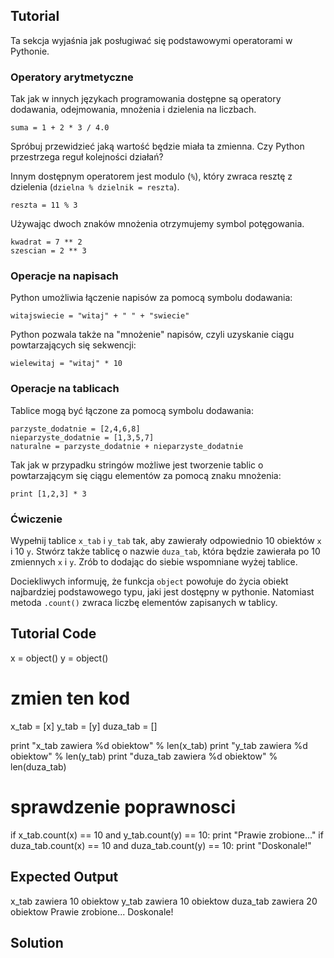 Tutorial
--------

Ta sekcja wyjaśnia jak posługiwać się podstawowymi operatorami w Pythonie.

### Operatory arytmetyczne

Tak jak w innych językach programowania dostępne są operatory dodawania, odejmowania, mnożenia i dzielenia na liczbach.

    suma = 1 + 2 * 3 / 4.0

Spróbuj przewidzieć jaką wartość będzie miała ta zmienna. Czy Python przestrzega reguł kolejności działań?

Innym dostępnym operatorem jest modulo (`%`), który zwraca resztę z dzielenia (`dzielna % dzielnik = reszta`).

    reszta = 11 % 3

Używając dwoch znaków mnożenia otrzymujemy symbol potęgowania.

    kwadrat = 7 ** 2
    szescian = 2 ** 3

### Operacje na napisach

Python umożliwia łączenie napisów za pomocą symbolu dodawania:

    witajswiecie = "witaj" + " " + "swiecie"

Python pozwala także na "mnożenie" napisów, czyli uzyskanie ciągu powtarzających się sekwencji:

    wielewitaj = "witaj" * 10

### Operacje na tablicach

Tablice mogą być łączone za pomocą symbolu dodawania:

    parzyste_dodatnie = [2,4,6,8]
    nieparzyste_dodatnie = [1,3,5,7]
    naturalne = parzyste_dodatnie + nieparzyste_dodatnie

Tak jak w przypadku stringów możliwe jest tworzenie tablic o powtarzającym się ciągu elementów za pomocą znaku mnożenia:

    print [1,2,3] * 3

### Ćwiczenie

Wypełnij tablice `x_tab` i `y_tab` tak, aby zawierały odpowiednio 10 obiektów `x` i 10 `y`. Stwórz także tablicę o nazwie `duza_tab`, która będzie zawierała po 10 zmiennych `x` i `y`. Zrób to dodając do siebie wspomniane wyżej tablice.

Dociekliwych informuję, że funkcja `object` powołuje do życia obiekt najbardziej podstawowego typu, jaki jest dostępny w pythonie. Natomiast metoda `.count()` zwraca liczbę elementów zapisanych w tablicy.

Tutorial Code
-------------

x = object()
y = object()

# zmien ten kod
x_tab = [x]
y_tab = [y]
duza_tab = []

print "x_tab zawiera %d obiektow" % len(x_tab)
print "y_tab zawiera %d obiektow" % len(y_tab)
print "duza_tab zawiera %d obiektow" % len(duza_tab)

# sprawdzenie poprawnosci
if x_tab.count(x) == 10 and y_tab.count(y) == 10:
    print "Prawie zrobione..."
if duza_tab.count(x) == 10 and duza_tab.count(y) == 10:
    print "Doskonale!"

Expected Output
---------------

x_tab zawiera 10 obiektow
y_tab zawiera 10 obiektow
duza_tab zawiera 20 obiektow
Prawie zrobione...
Doskonale!

Solution
--------
